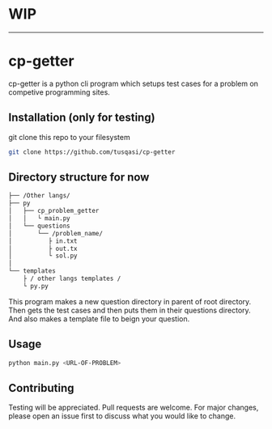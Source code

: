 # **WIP**
___
# cp-getter

cp-getter is a python cli program which setups test cases for a problem on competive programming sites.

## Installation (only for testing)

git clone this repo to your filesystem  

```bash
git clone https://github.com/tusqasi/cp-getter
```

## Directory structure for now
```bash
├── /Other langs/
├── py
│   ├── cp_problem_getter
│   │   └ main.py
│   └── questions
│       └── /problem_name/
│          ├ in.txt
│          ├ out.tx
│          └ sol.py
│
└── templates
    ├ / other langs templates /
    └ py.py
```
This program makes a new question directory in parent of root directory. Then gets the test cases and then puts them in their questions directory. And also makes a template file to beign your question.
## Usage

```bash
python main.py <URL-OF-PROBLEM>
```

## Contributing
Testing will be appreciated. Pull requests are welcome. For major changes, please open an issue first to discuss what you would like to change.

